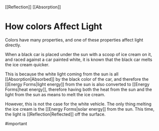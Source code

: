 [[Reflection]] [[Absorption]]
# How colors Affect Light
Colors have many properties, and one of these properties affect light directly.

When a black car is placed under the sun with a scoop of ice cream on it, and raced against a car painted white, it is known that the black car melts the ice cream quicker. 

This is because the white light coming from the sun is all [[Absorption|Absorbed]] by the black color of the car, and therefore the [[Energy Forms|light energy]] from the sun is also converted to [[Energy Forms|heat energy]], therefore having both the heat from the sun and the light from the sun as means to melt the ice cream. 

However, this is not the case for the white vehicle. The only thing melting the ice cream is the [[Energy Forms|solar energy]] from the sun. This time, the light is [[Reflection|Reflected]] off the surface.

#important 